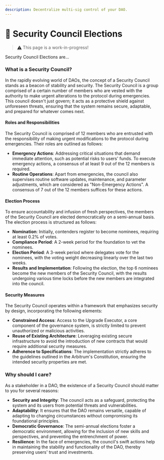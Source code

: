 ```yaml
---
description: Decentralize multi-sig control of your DAO.
---
```


# 🔐 Security Council Elections

> [⚠️](https://emojipedia.org/warning) This page is a work-in-progress!

Security Council Elections are...

### What is a Security Council?

In the rapidly evolving world of DAOs, the concept of a Security Council stands as a beacon of stability and security. The Security Council is a group comprised of a certain number of members who are vested with the authority to make urgent alterations to the protocol during emergencies. This council doesn't just govern; it acts as a protective shield against unforeseen threats, ensuring that the system remains secure, adaptable, and prepared for whatever comes next.

#### Roles and Responsibilities

The Security Council is comprised of 12 members who are entrusted with the responsibility of making urgent modifications to the protocol during emergencies. Their roles are outlined as follows:

* **Emergency Actions**: Addressing critical situations that demand immediate attention, such as potential risks to users' funds. To execute emergency actions, a consensus of at least 9 out of the 12 members is required.
* **Routine Operations**: Apart from emergencies, the council also supervises routine software updates, maintenance, and parameter adjustments, which are considered as "Non-Emergency Actions". A consensus of 7 out of the 12 members suffices for these actions.

#### Election Process

To ensure accountability and infusion of fresh perspectives, the members of the Security Council are elected democratically on a semi-annual basis. The election process is structured as follows:

* **Nomination**: Initially, contenders register to become nominees, requiring at least 0.2% of votes.
* **Compliance Period**: A 2-week period for the foundation to vet the nominees.
* **Election Period**: A 3-week period where delegates vote for the nominees, with the voting weight decreasing linearly over the last two weeks.
* **Results and Implementation**: Following the election, the top 6 nominees become the new members of the Security Council, with the results undergoing various time locks before the new members are integrated into the council.

#### Security Measures

The Security Council operates within a framework that emphasizes security by design, incorporating the following elements:

* **Constrained Access**: Access to the Upgrade Executor, a core component of the governance system, is strictly limited to prevent unauthorized or malicious activities.
* **Reuse of Existing Architecture**: Leveraging existing secure infrastructure to avoid the introduction of new contracts that would require additional security measures.
* **Adherence to Specifications**: The implementation strictly adheres to the guidelines outlined in the Arbitrum's Constitution, ensuring the intended security properties are met.

### Why should I care?

As a stakeholder in a DAO, the existence of a Security Council should matter to you for several reasons:

* **Security and Integrity**: The council acts as a safeguard, protecting the system and its users from potential threats and vulnerabilities.
* **Adaptability**: It ensures that the DAO remains versatile, capable of adapting to changing circumstances without compromising its foundational principles.
* **Democratic Governance**: The semi-annual elections foster a democratic environment, allowing for the inclusion of new skills and perspectives, and preventing the entrenchment of power.
* **Resilience**: In the face of emergencies, the council's swift actions help in maintaining the stability and functionality of the DAO, thereby preserving users' trust and investments.
